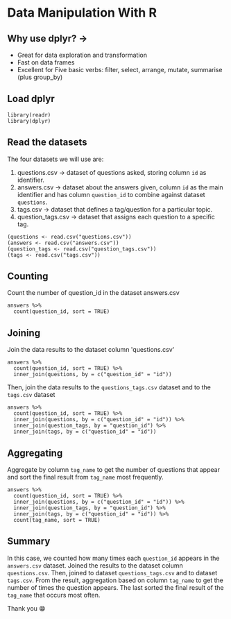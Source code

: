 # Data Manipulation With R

## Why use dplyr? →

* Great for data exploration and transformation
* Fast on data frames
* Excellent for Five basic verbs: filter, select, arrange, mutate, summarise (plus group_by)

## Load dplyr

````
library(readr)
library(dplyr)
````

## Read the datasets
The four datasets we will use are:
1. questions.csv → dataset of questions asked, storing column `id` as identifier.
2. answers.csv → dataset about the answers given, column `id` as the main identifier and has column `question_id` to combine against dataset `questions`.
3. tags.csv → dataset that defines a tag/question for a particular topic.
4. question_tags.csv → dataset that assigns each question to a specific tag.

````
(questions <- read.csv("questions.csv"))
(answers <- read.csv("answers.csv"))
(question_tags <- read.csv("question_tags.csv"))
(tags <- read.csv("tags.csv"))
````

## Counting 
Count the number of question_id in the dataset answers.csv
````
answers %>% 
  count(question_id, sort = TRUE)
````

## Joining 
Join the data results to the dataset column 'questions.csv'
````
answers %>% 
  count(question_id, sort = TRUE) %>% 
  inner_join(questions, by = c("question_id" = "id"))
````

Then, join the data results to the `questions_tags.csv` dataset and to the `tags.csv` dataset
````
answers %>% 
  count(question_id, sort = TRUE) %>% 
  inner_join(questions, by = c("question_id" = "id")) %>% 
  inner_join(question_tags, by = "question_id") %>% 
  inner_join(tags, by = c("question_id" = "id"))
````

## Aggregating
Aggregate by column `tag_name` to get the number of questions that appear and sort the final result from `tag_name` most frequently.
````
answers %>% 
  count(question_id, sort = TRUE) %>% 
  inner_join(questions, by = c("question_id" = "id")) %>% 
  inner_join(question_tags, by = "question_id") %>% 
  inner_join(tags, by = c("question_id" = "id")) %>% 
  count(tag_name, sort = TRUE)
````
## Summary
In this case, we counted how many times each `question_id` appears in the `answers.csv` dataset. Joined the results to the dataset column `questions.csv`. Then, joined to dataset `questions_tags.csv` and to dataset `tags.csv`. From the result, aggregation based on column `tag_name` to get the number of times the question appears. The last sorted the final result of the `tag_name` that occurs most often.

Thank you 😁
